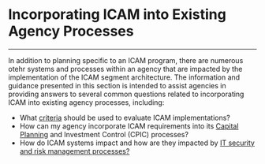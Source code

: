 # Incorporating ICAM into Existing Agency Processes
-------------------------------------------------------------

In addition to planning specific to an ICAM program, there are numerous otehr systems and processes within an agency that are impacted by the implementation of the ICAM segment architecture. The information and guidance presented in this section is intended to assist agencies in providing answers to several common questions related to incorporating ICAM into existing agency processes, including:

* What [criteria](../acct-control/) should be used to evaluate ICAM implementations?
* How can my agency incorporate ICAM requirements into its [Capital Planning](../cap-plan/) and Investment Control (CPIC) processes?
* How do ICAM systems impact and how are they impacted by [IT security and risk management processes?](../it/)
